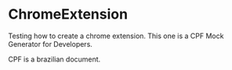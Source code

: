 # ChromeExtension
Testing how to create a chrome extension. This one is a CPF Mock Generator for Developers.

CPF is a brazilian document.
